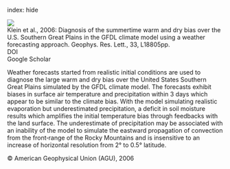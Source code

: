 index: hide

<div class="Citation">
    <div class="Citation-thumb CitationThumb-linked"  data-href="https://doi.org/10.1029/2006gl027567">
      <img src="https://static.claimspace.cloud/climate-study-static/refs/thumbs/9/Klein_et_al_2006-thumb.png" />
    </div>

  <div class="Citation-body">
    <div class="Citation-text">Klein et al., 2006: Diagnosis of the summertime warm and dry bias over the U.S. Southern Great Plains in the GFDL climate model using a weather forecasting approach. <span class="Article-journal">Geophys. Res. Lett., </span><span class="Article-volume">33, </span>L18805pp.</div>
    <div class="Citation-links">
      <div class="CitationLink" data-href="https://doi.org/10.1029/2006gl027567">
        <div class="CitationLink-icon CitationLink-Doi"></div>
        <div class="CitationLink-text">DOI</div>
      </div>
      <div class="CitationLink" data-href="https://scholar.google.com/scholar?q=10.1029/2006gl027567">
        <div class="CitationLink-icon CitationLink-Scholar"></div>
        <div class="CitationLink-text">Google Scholar</div>
      </div>
    </div>
  </div>
</div>

Weather forecasts started from realistic initial conditions are used to diagnose the large warm and dry bias over the United States Southern Great Plains simulated by the GFDL climate model. The forecasts exhibit biases in surface air temperature and precipitation within 3 days which appear to be similar to the climate bias. With the model simulating realistic evaporation but underestimated precipitation, a deficit in soil moisture results which amplifies the initial temperature bias through feedbacks with the land surface. The underestimate of precipitation may be associated with an inability of the model to simulate the eastward propagation of convection from the front‐range of the Rocky Mountains and is insensitive to an increase of horizontal resolution from 2° to 0.5° latitude.

<div class="Citation-copy">
&copy; American Geophysical Union (AGU), 2006
</div>